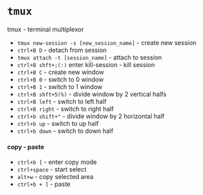 `tmux`
=

tmux - terminal multiplexor

- `tmux new-session -s [new_session_name]` - create new session
- `ctrl+B D` - detach from session
- `tmux attach -t [session_name]` - attach to session
- `ctrl+B shft+;(:)` enter kill-session - kill session
- `ctrl+B C` - create new window
- `ctrl+B 0` - switch to 0 window
- `ctrl+B 1` - switch to 1 window
- `ctrl+B shft+5(%)` - divide window by 2 vertical halfs
- `ctrl+B left` - switch to left half
- `ctrl+B right` - switch to right half
- `ctrl+b shift+"` - divide window by 2 horizontal half
- `ctrl+b up` - switch to up half
- `ctrl+b down` - switch to down half

#### copy - paste

- `ctrl+b [` - enter copy mode
- `ctrl+space` - start select
- `alt+w` - copy selected area
- `ctrl+b + ]` - paste

